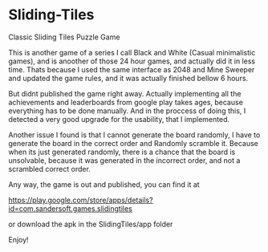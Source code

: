 # Sliding-Tiles
Classic Sliding Tiles Puzzle Game

This is another game of a series I call Black and White (Casual minimalistic games), and is anoother of those 24 hour games, and actually did it in less time. Thats because I used the same interface as 2048 and Mine Sweeper and updated the game rules, and it was actually finished bellow 6 hours.

But didnt published the game right away. Actually implementing all the achievements and leaderboards from google play takes ages, because everything has to be done manually. And in the proccess of doing this, I detected a very good upgrade for the usability, that I implemented.

Another issue I found is that I cannot generate the board randomly, I have to generate the board in the correct order and Randomly scramble it. Because when its just generated randomly, there is a chance that the board is unsolvable, because it was generated in the incorrect order, and not a scrambled correct order.

Any way, the game is out and published, you can find it at

https://play.google.com/store/apps/details?id=com.sandersoft.games.slidingtiles

or download the apk in the SlidingTiles/app folder

Enjoy!
